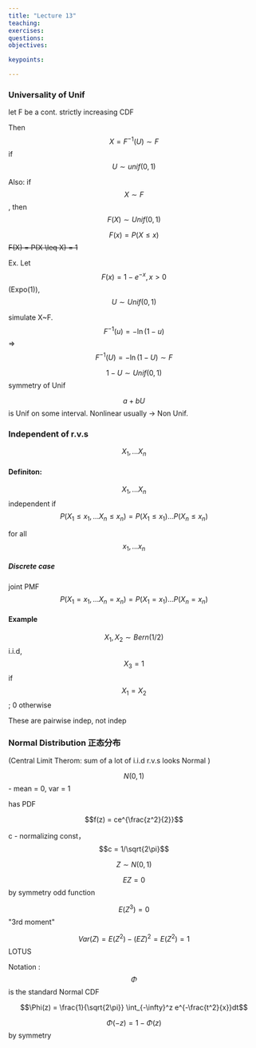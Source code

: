 ```yaml
---
title: "Lecture 13"
teaching: 
exercises:
questions:
objectives:

keypoints:

---
```


### Universality of Unif

let  F be a cont. strictly increasing CDF

Then $$X = F^{-1}(U) \sim  F$$ if $$U\sim unif(0, 1)$$

Also: if $$X\sim F$$, then $$F(X)\sim Unif(0,1)$$

$$F(x) = P(X\leq x)$$ ~~F(X) = P(X \leq X) = 1~~ 

Ex. Let  $$F(x) = 1 - e^{-x}, x>0$$  (Expo(1)), $$U\sim Unif(0,1)$$ 

simulate X~F. $$F^{-1}(u) = -\ln (1-u)$$  => $$F^{-1}(U) = -\ln (1-U) \sim F $$ 

$$1-U \sim Unif(0, 1)$$ symmetry of Unif

$$a+bU$$ is Unif on some interval. Nonlinear usually -> Non Unif. 

### Independent of r.v.s

$$X_1,\dots X_n$$

#### Definiton:

$$X_1,\dots X_n$$ independent if $$P(X_1 \le x_1,\dots X_n\le x_n) = P(X_1\le x_1)\dots P(X_n\le x_n)$$

for all $$x_1,\dots x_n$$

##### Discrete case

 joint PMF $$P(X_1 = x_1,\dots X_n=x_n) = P(X_1=x_1)\dots P(X_n=x_n) $$ 

#### Example

$$X_1, X_2 \sim Bern(1/2)$$ i.i.d, $$X_3 = 1$$ if $$X_1 = X_2$$; 0 otherwise

These are pairwise indep, not indep

### Normal Distribution 正态分布

(Central Limit Therom: sum of a lot of i.i.d r.v.s looks Normal )

$$N(0, 1)$$ - mean = 0, var = 1 

has PDF  

$$f(z) = ce^{\frac{z^2}{2}}$$ 

 c - normalizing const，$$c = 1/\sqrt{2\pi}$$ 

$$Z\sim N(0,1)$$ 

$$EZ = 0$$  by symmetry odd function

$$E(Z^3) = 0$$  "3rd moment"

$$ Var(Z) = E(Z^2) - (EZ)^2 = E(Z^2) = 1$$  LOTUS

Notation : $$\Phi$$ is the standard Normal CDF 

 $$\Phi(z) = \frac{1}{\sqrt{2\pi}} \int_{-\infty}^z e^{-\frac{t^2}{x}}dt$$  

$$\Phi(-z) = 1- \Phi(z)$$  by symmetry